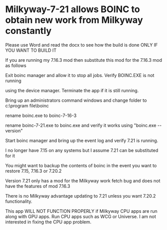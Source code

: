 # Milkyway-7-21 allows BOINC to obtain new work from Milkyway constantly

Please use Word and read the docx to see how the build is done ONLY IF YOU WANT TO BUILD IT

If you are running my 7.16.3 mod then substitute this mod for the 7.16.3 mod as follows

Exit boinc manager and allow it to stop all jobs.  Verify BOINC.EXE is not running

using the device manager.  Terminate the app if it is still running.

Bring up an administrators command windows and change folder to c:\program file\boinc

rename boinc.exe to boinc-7-16-3

rename boinc-7-21.exe to boinc.exe and verify it works using "boinc.exe --version"

Start boinc manager and bring up the event log and verify 7.21 is running.

I no longer have 7.15 on any systems but I assume 7.21 can be substituted for it

You might want to backup the contents of boinc in the event you want to restore 7.15, 7.16.3 or 7.20.2

Version 7.21 only has a mod for the Milkyway work fetch bug and does not have the features of mod 7.16.3

There is no Milkyway advantage updating to 7.21 unless you want 7.20.2 functionality.

This app WILL NOT FUNCTION PROPERLY if Milkyway CPU apps are run along with GPU apps.
Run CPU apps such as WCG or Universe.  I am not interested in fixing the CPU app problem.

